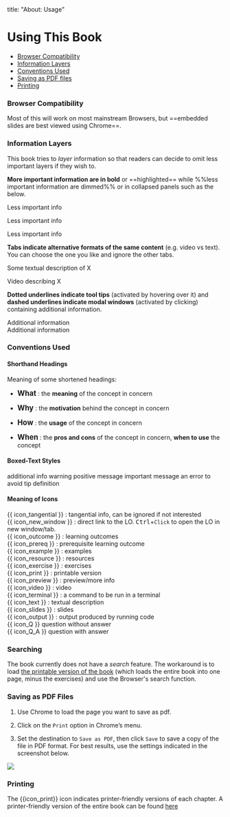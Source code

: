 <frontmatter>
title: "About: Usage"
</frontmatter>

<link rel="stylesheet" href="{{baseUrl}}/css/textbook.css">

<div class="website-content">

# Using This Book

* [Browser Compatibility](#browsers)
* [Information Layers](#layers)
* [Conventions Used](#conventions)
* [Saving as PDF files](#saving)
* [Printing](#printing)

<div id="browsers">

### Browser Compatibility

Most of this will work on most mainstream Browsers, but ==embedded slides are best viewed using Chrome==.

</div>
<div id="layers">

### Information Layers

This book tries to _layer_ information so that readers can decide to omit less important layers if they wish to. 

**More important information are in bold** or ==highlighted== while %%less important information are dimmed%% or in collapsed panels such as the below.

<tip-box> 

<panel header="Some less important info in a minimized panel" minimized>

Less important info

</panel><p/>

<panel header="%%Some less important info in a boarder-less panel%%" type="seamless">

Less important info

</panel><p/>

<panel header="%%Some less important info in a panel%%">

Less important info

</panel><p/>

</tip-box>


**Tabs indicate alternative formats of the same content** (e.g. video vs text). You can choose the one you like and ignore the other tabs. 

<tip-box>

<tabs> 
  <tab header="{{ icon_text }}">
  
Some textual description of X

  </tab>
  <tab header="{{ icon_video }}">

Video describing X

  </tab>
</tabs>

</tip-box>

**Dotted underlines indicate <trigger for="pop:tooltip-example">tool tips</trigger>** (activated by hovering over it) and **dashed underlines indicate <trigger for="modal:modal-example" trigger="click">modal windows</trigger>** (activated by clicking) containing additional information.

<popover id="pop:tooltip-example" title="Tooltip Example" placement="top">
  <div slot="content">
    Additional information
  </div>
</popover>

<modal title="Modal Example" id="modal:modal-example">
  Additional information
</modal>

</div>
<div id="conventions">

### Conventions Used

#### Shorthand Headings

Meaning of some shortened headings:

* <big>**What**</big> : the **meaning** of the concept in concern 

  <panel header="%%Example%%" src="../refactoring/what/unit-inElsewhere-asFlat.md" boilerplate />

* <big>**Why**</big> : the **motivation** behind the concept in concern

  <panel header="%%Example%%" src="../documentation/guidelines/goTopDown/why/unit-inElsewhere-asFlat.md" boilerplate />
  
* <big>**How**</big> : the **usage** of the concept in concern 

  <panel header="%%Example%%" src="../refactoring/how/unit-inElsewhere-asFlat.md" boilerplate />
  
* <big>**When**</big> : the **pros and cons** of the concept in concern, **when to use** the concept 

  <panel header="%%Example%%" src="../refactoring/when/unit-inElsewhere-asFlat.md" boilerplate />
  

#### Boxed-Text Styles
<div class="indented">

<tip-box type="info">
    additional info
</tip-box>
<tip-box type="warning">
    warning
</tip-box>
<tip-box type="success">
    positive message
</tip-box>
<tip-box type="important">
    important message
</tip-box>
<tip-box type="wrong">
    an error to avoid
</tip-box>
<tip-box type="tip">
    tip
</tip-box>
<tip-box type="definition">
    definition
</tip-box>

</div>

#### Meaning of Icons

<div class="indented">

{{ icon_tangential }} : tangential info, can be ignored if not interested<br>
{{ icon_new_window }} : direct link to the LO. <kbd>Ctrl</kbd>+`Click` to open the LO in new window/tab.<br>
{{ icon_outcome }} : learning outcomes<br>
{{ icon_prereq }} : prerequisite learning outcome<br>
{{ icon_example }} : examples<br>
{{ icon_resource }} : resources<br>
{{ icon_exercise }} : exercises<br>
{{ icon_print }} : printable version<br>
{{ icon_preview }} : preview/more info<br>
{{ icon_video }} : video<br>
{{ icon_terminal }} : a command to be run in a terminal<br>
{{ icon_text }} : textual description<br>
{{ icon_slides }} : slides<br>
{{ icon_output }} : output produced by running code<br>
{{ icon_Q }} question without answer<br>
{{ icon_Q_A }} question with answer<br>

</div>

</div>
<div id="searching">

### Searching

The book currently does not have a _search_ feature. The workaround is to load [the printable version of the book]({{baseUrl}}/common/print.html) (which loads the entire book into one page, minus the exercises) and use the Browser's search function.

</div>
<div id="saving">

### Saving as PDF Files

1. Use Chrome to load the page you want to save as pdf.

1. Click on the `Print` option in Chrome’s menu.

1. Set the destination to `Save as PDF`, then click `Save` to save a copy of the file in PDF format. For best results, use the settings indicated in the screenshot below.<br/>
  <img src="{{baseUrl}}/about/images/chromeSaveAsPdf.png" />

</div>
<div id="printing">
  
### Printing

The {{icon_print}} icon indicates printer-friendly versions of each chapter. A printer-friendly version of the entire book can be found [here]({{baseUrl}}/common/print.html)

</div>

</div>
